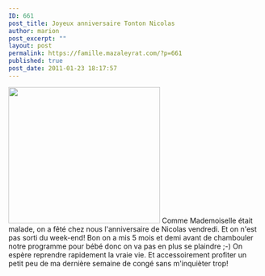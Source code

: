 ```yaml
---
ID: 661
post_title: Joyeux anniversaire Tonton Nicolas
author: marion
post_excerpt: ""
layout: post
permalink: https://famille.mazaleyrat.com/?p=661
published: true
post_date: 2011-01-23 18:17:57
---
```

<a href="http://famille.mazaleyrat.com/wp-content/uploads/2011/01/2101.jpg"><img src="http://famille.mazaleyrat.com/wp-content/uploads/2011/01/2101-300x270.jpg" alt="" title="2101" width="300" height="270" class="alignleft size-medium wp-image-662" /></a> Comme Mademoiselle était malade, on a fêté chez nous l'anniversaire de Nicolas vendredi. Et on n'est pas sorti du week-end! 
Bon on a mis 5 mois et demi avant de chambouler notre programme pour bébé donc on va pas en plus se plaindre ;-) 
On espère reprendre rapidement la vraie vie. Et accessoirement profiter un petit peu de ma dernière semaine de congé sans m'inquièter trop!